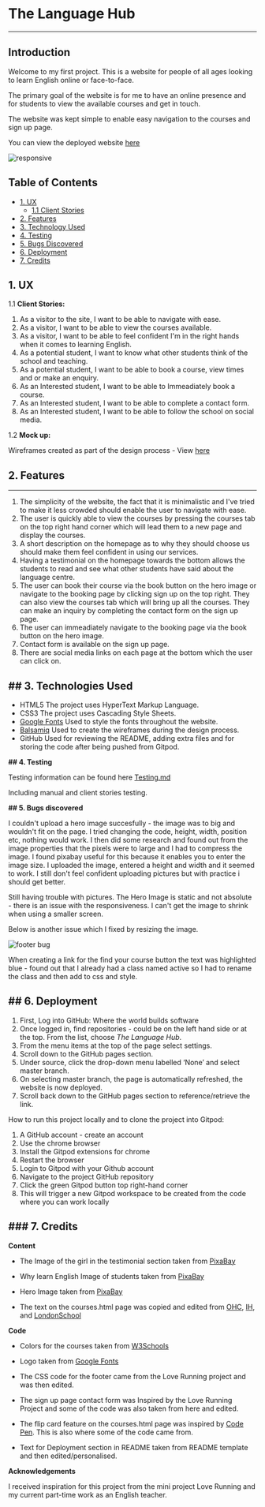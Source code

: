 # The Language Hub 
--------------------------


## Introduction 

Welcome to my first project. This is a website for people of all ages looking to learn English online or face-to-face.  

The primary goal of the website is for me to have an online presence and for students to view the available courses and get in touch.  

The website was kept simple to enable easy navigation to the courses and sign up page. 

You can view the deployed website [here]( https://sirajrafique.github.io/The-Language-Hub/) 

![responsive](https://user-images.githubusercontent.com/80712910/119545919-3b6c7700-bd8b-11eb-9f77-c831072dc074.PNG)

## Table of Contents

* [1. UX](#UX) <a name="UX"></a>  
    * [1.1 Client Stories](#clientstories) <a name="clientstories"></a>
* [2. Features](#features) <a name="features"></a>
* [3. Technology Used](#technologyused) <a name="technologyused"></a>
* [4. Testing](#testing) <a name="testing"></a> 
* [5. Bugs Discovered](#bugsdiscovered) <a name="bugsdiscovered"></a>
* [6. Deployment](#deployment) <a name="deployment"></a>
* [7. Credits](#credits) <a name="credits"></a>

**1. UX**
---------
            
1.1 **Client Stories:** 

1. As a visitor to the site, I want to be able to navigate with ease.
2. As a visitor, I want to be able to view the courses available. 
3. As a visitor, I want to be able to feel confident I'm in the right hands when it comes to learning English.
4. As a potential student, I want to know what other students think of the school and teaching. 
5. As a potential student, I want to be able to book a course, view times and or make an enquiry. 
6. As an Interested student, I want to be able to Immeadiately book a course. 
7. As an Interested student, I want to be able to complete a contact form. 
8. As an Interested student, I want to be able to follow the school on social media. 

1.2 **Mock up:**

Wireframes created as part of the design process - View [here](https://github.com/SirajRafique/The-Language-Hub/blob/9449484987aeda6649d5cb29102aebc8848ad003/Wireframes.md)


## **2. Features**
------------

1. The simplicity of the website, the fact that it is minimalistic and I've tried to make it less crowded should enable the user to navigate with ease. 
2. The user is quickly able to view the courses by pressing the courses tab on the top right hand corner which will lead them to a new page and display the courses.
3. A short description on the homepage as to why they should choose us should make them feel confident in using our services. 
4. Having a testimonial on the homepage towards the bottom allows the students to read and see what other students have said about the language centre. 
5. The user can book their course via the book button on the hero image or navigate to the booking page by clicking sign up on the top right. They can also view the courses tab which will bring up all the courses. They can make an inquiry by completing the contact form on the sign up page.
6. The user can immeadiately navigate to the booking page via the book button on the hero image.  
7. Contact form is available on the sign up page.
8. There are social media links on each page at the bottom which the user can click on.  


**## 3. Technologies Used**
---------------------

* HTML5
The project uses HyperText Markup Language.
* CSS3 
The project uses Cascading Style Sheets.
* [Google Fonts](https://fonts.google.com/) 
Used to style the fonts throughout the website.
* [Balsamiq](https://balsamiq.com/)
Used to create the wireframes during the design process.
* GitHub
Used for reviewing the README, adding extra files and for storing the code after being pushed from Gitpod.

**## 4. Testing**

Testing information can be found here [Testing.md](https://github.com/SirajRafique/The-Language-Hub/blob/2ec2066115b5f0714ee6373d4d10b968a0cc2c1a/Testing.md)

Including manual and client stories testing. 

**## 5. Bugs discovered**

I couldn't upload a hero image succesfully - the image was to big and wouldn't fit on the page. I tried changing the code, height, width, position etc, nothing would work. I then did some research and found out from the image properties that the pixels were to large and I had to compress the image. I found pixabay useful for this because it enables you to enter the image size. I uploaded the image, entered a height and width and it seemed to work. I still don't feel confident uploading pictures but with practice i should get better.  

Still having trouble with pictures. The Hero Image is static and not absolute - there is an issue with the responsiveness. I can't get the image to shrink when using a smaller screen. 

Below is another issue which I fixed by resizing the image. 

![footer bug](https://user-images.githubusercontent.com/80712910/119226967-a277fa80-bb03-11eb-82e1-cbcfc56b374a.PNG)

When creating a link for the find your course button the text was highlighted blue - found out that I already had a class named active so I had to rename the class and then add to css and style. 

**## 6. Deployment** 
--------------

1.	First, Log into GitHub: Where the world builds software
2.	Once logged in, find repositories - could be on the left hand side or at the top. From the list, choose _The Language Hub_.
3.	From the menu items at the top of the page select settings.
4.	Scroll down to the GitHub pages section.
5.	Under source, click the drop-down menu labelled ‘None’ and select master branch. 
6.	On selecting master branch, the page is automatically refreshed, the website is now deployed.
7.	Scroll back down to the GitHub pages section to reference/retrieve the link. 

How to run this project locally and to clone the project into Gitpod:

1.	A GitHub account - create an account
2.	Use the chrome browser
3.	Install the Gitpod extensions for chrome
4.	Restart the browser
5.	Login to Gitpod with your Github account
6.	Navigate to the project GitHub repository
7.	Click the green Gitpod button top right-hand corner
8.	This will trigger a new Gitpod workspace to be created from the code where you can work locally

**### 7. Credits**
-----------

**Content** 

* The Image of the girl in the testimonial section taken from [PixaBay](https://pixabay.com/photos/concentration-curiosity-curious-16032/) 

* Why learn English Image of students taken from [PixaBay](https://pixabay.com/photos/students-computers-laptops-smiling-1807505/)

* Hero Image taken from [PixaBay](https://pixabay.com/photos/teacher-property-plant-and-teaching-3765909/)

* The text on the courses.html page was copied and edited from [OHC](https://www.ohcenglish.com/courses), [IH](https://www.ihlondon.com/online-courses), and [LondonSchool](https://www.londonschool.com/)

**Code**

* Colors for the courses taken from [W3Schools](https://www.w3schools.com/colors/colors_picker.asp)

* Logo taken from [Google Fonts](https://fonts.google.com/)

* The CSS code for the footer came from the Love Running project and was then edited. 

* The sign up page contact form was Inspired by the Love Running Project and some of the code was also taken from here and edited. 

* The flip card feature on the courses.html page was inspired by [Code Pen](https://codepen.io/nicolaspavlotsky/pen/wqGgLO). This is also where some of the code came from. 

* Text for Deployment section in README taken from README template and then edited/personalised.

**Acknowledgements**

I received inspiration for this project from the mini project Love Running and my current part-time work as an English teacher. 
